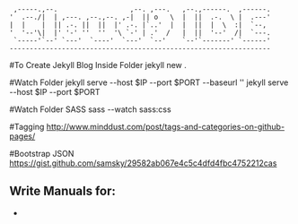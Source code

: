 
     ,-----.,--.                  ,--. ,---.   ,--.,------.  ,------.
    '  .--./|  | ,---. ,--.,--. ,-|  || o   \  |  ||  .-.  \ |  .---'
    |  |    |  || .-. ||  ||  |' .-. |`..'  |  |  ||  |  \  :|  `--, 
    '  '--'\|  |' '-' ''  ''  '\ `-' | .'  /   |  ||  '--'  /|  `---.
     `-----'`--' `---'  `----'  `---'  `--'    `--'`-------' `------'
    ----------------------------------------------------------------- 


#To Create Jekyll Blog Inside Folder
jekyll new .

#Watch Folder
jekyll serve --host $IP --port $PORT --baseurl ''
jekyll serve --host $IP --port $PORT

#Watch Folder SASS
sass --watch sass:css

#Tagging
http://www.minddust.com/post/tags-and-categories-on-github-pages/

#Bootstrap JSON
https://gist.github.com/samsky/29582ab067e4c5c4dfd4fbc4752212cas

Write Manuals for:
- 
- 